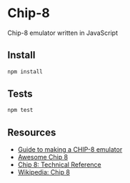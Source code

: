# Chip-8

Chip-8 emulator written in JavaScript

## Install

```sh
npm install
```

## Tests

```sh
npm test
```

## Resources

- [Guide to making a CHIP-8 emulator
  ](https://tobiasvl.github.io/blog/write-a-chip-8-emulator/)
- [Awesome Chip 8](https://chip-8.github.io/links/)
- [Chip 8: Technical Reference](http://devernay.free.fr/hacks/chip8/C8TECH10.HTM#8xy3)
- [Wikipedia: Chip 8](https://en.wikipedia.org/wiki/CHIP-8)

